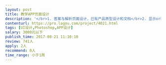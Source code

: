 ```yaml
---                
layout: post       
title: 教学APP页面设计           
description: '</br>1. 答案与解析页面设计，已有产品原型设计和文档</br>2. 显示or隐藏密码显示的眼睛图标各一个</br>3. 页面需要pad端4个尺寸、手机端2个尺寸的切图和标注</br>4. 两天完成初稿，本周四完成终稿和全部页面切图标注</br>'     
contenturl: https://pro.lagou.com/project/4021.html      
tags: [UI设计,Photoshop,APP设计]            
salary: 3000元以下          
publish_time: 2017-08-21 11:10:10         
review: 741人                   
apply: 2人                   
recommend: 0人                   
time_range: 小于1周              
---                 
```

